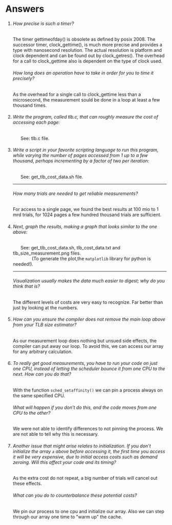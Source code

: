 # Answers

1.  ###### How precise is such a timer?

    The timer gettimeofday() is obsolete as defined by posix 2008.
    The successor timer, clock_gettime(), is much more precise and provides
    a type with nanosecond resolution. The actual resolution is platform and
    clock dependent and can be found out by clock_getres().
    The overhead for a call to clock_gettime also is dependent on the type of
    clock used.

    ###### How long does an operation have to take in order for you to time it precisely?

    As the overhead for a single call to clock_gettime less than a microsecond,
    the measurement sould be done in a loop at least a few thousand times.


2.  ###### Write the program, called tlb.c, that can roughly measure the cost of accessing each page:

    &nbsp;&nbsp;&nbsp;&nbsp;&nbsp;&nbsp;See: tlb.c file.

3.  ###### Write a script in your favorite scripting language to run this program, while varying the number of pages accessed from 1 up to a few thousand, perhaps incrementing by a factor of two per iteration:

    &nbsp;&nbsp;&nbsp;&nbsp;&nbsp;&nbsp;See: get_tlb_cost_data.sh file.

    ---

    ###### How many trials are needed to get reliable measurements?

    For access to a single page, we found the best results at 100 mio to 1 mrd
    trials, for 1024 pages a few hundred thousand trials are sufficient.

4.  ###### Next, graph the results, making a graph that looks similar to the one above:

    &nbsp;&nbsp;&nbsp;&nbsp;&nbsp;&nbsp;See: get_tlb_cost_data.sh,
    tlb_cost_data.txt and tlb_size_measurement.png files.  
    &nbsp;&nbsp;&nbsp;&nbsp;&nbsp;&nbsp;&nbsp;&nbsp;&nbsp;&nbsp;&nbsp;&nbsp;&nbsp;&nbsp;&nbsp;(To generate the plot,the `matplotlib` library for python is needed!).

    ---

    ###### Visualization usually makes the data much easier to digest; why do you think that is?

    The different levels of costs are very easy to recognize. Far better than
    just by looking at the numbers.

5.  ######  How can you ensure the compiler does not remove the main loop above from your TLB size estimator?

    As our measurement loop does nothing but unsued side effects, the compiler
    can put away our loop. To avoid this, we can access our array for any
    arbitrary calculation.

6.  ###### To really get good measurements, you have to run your code on just one CPU, instead of letting the scheduler bounce it from one CPU to the next. How can you do that?

    With the function `sched_setaffinity()` we can pin a process always on the
    same specified CPU.

    ###### What will happen if you don’t do this, and the code moves from one CPU to the other?

    We were not able to identify differences to not pinning the process. We are
    not able to tell why this is necessary.

7.  ###### Another issue that might arise relates to initialization. If you don’t initialize the array `a` above before accessing it, the first time you access it will be very expensive, due to initial access costs such as demand zeroing. Will this affect your code and its timing?

    As the extra cost do not repeat, a big number of trials will cancel out these
    effects.

    ###### What can you do to counterbalance these potential costs?

    We pin our process to one cpu and initialize our array. Also we can step
    through our array one time to "warm up" the cache.
